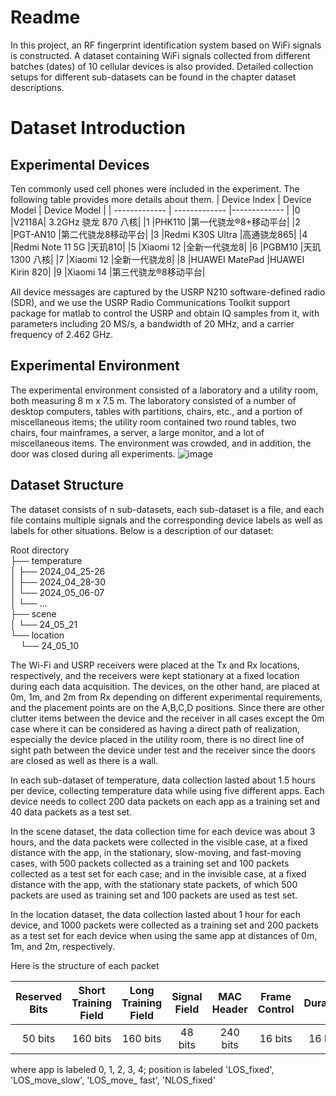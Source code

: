 Readme
======
In this project, an RF fingerprint identification system based on WiFi signals is constructed. A dataset containing WiFi signals collected from different batches (dates) of 10 cellular devices is also provided. Detailed collection setups for different sub-datasets can be found in the chapter dataset descriptions.

Dataset Introduction
======
Experimental Devices
------
Ten commonly used cell phones were included in the experiment. The following table provides more details about them.
| Device Index  | Device Model | Device Model | 
| ------------- | ------------- |------------- |
|0	|V2118A|	3.2GHz 骁龙 870 八核|
|1	|PHK110	|第一代骁龙®8+移动平台|
|2	|PGT-AN10	|第二代骁龙8移动平台|
|3	|Redmi K30S Ultra	|高通骁龙865|
|4	|Redmi Note 11 5G	|天玑810|
|5	|Xiaomi 12	|全新一代骁龙8|
|6	|PGBM10	|天玑 1300 八核|
|7	|Xiaomi 12	|全新一代骁龙8|
|8	|HUAWEI MatePad	|HUAWEI Kirin 820|
|9	|Xiaomi 14	|第三代骁龙®8移动平台|

All device messages are captured by the USRP N210 software-defined radio (SDR), and we use the USRP Radio Communications Toolkit support package for matlab to control the USRP and obtain IQ samples from it, with parameters including 20 MS/s, a bandwidth of 20 MHz, and a carrier frequency of 2.462 GHz.

Experimental Environment
------
The experimental environment consisted of a laboratory and a utility room, both measuring 8 m x 7.5 m. The laboratory consisted of a number of desktop computers, tables with partitions, chairs, etc., and a portion of miscellaneous items; the utility room contained two round tables, two chairs, four mainframes, a server, a large monitor, and a lot of miscellaneous items. The environment was crowded, and in addition, the door was closed during all experiments.
![image](https://github.com/1064947738/ASCII-Encoding-and-decoding/assets/163235170/f1deff5c-3d03-4231-87c1-dadb13ff0116)


Dataset Structure
------
The dataset consists of n sub-datasets, each sub-dataset is a file, and each file contains multiple signals and the corresponding device labels as well as labels for other situations. Below is a description of our dataset:

Root directory  
├── temperature  
│  ├── 2024_04_25-26  
│  ├── 2024_04_28-30  
│  └── 2024_05_06-07  
│  └── ...  
├── scene  
│  └── 24_05_21  
└── location  
&nbsp;&nbsp;&nbsp;&nbsp;└── 24_05_10  

The Wi-Fi and USRP receivers were placed at the Tx and Rx locations, respectively, and the receivers were kept stationary at a fixed location during each data acquisition. The devices, on the other hand, are placed at 0m, 1m, and 2m from Rx depending on different experimental requirements, and the placement points are on the A,B,C,D positions. Since there are other clutter items between the device and the receiver in all cases except the 0m case where it can be considered as having a direct path of realization, especially the device placed in the utility room, there is no direct line of sight path between the device under test and the receiver since the doors are closed as well as there is a wall.

In each sub-dataset of temperature, data collection lasted about 1.5 hours per device, collecting temperature data while using five different apps. Each device needs to collect 200 data packets on each app as a training set and 40 data packets as a test set.

In the scene dataset, the data collection time for each device was about 3 hours, and the data packets were collected in the visible case, at a fixed distance with the app, in the stationary, slow-moving, and fast-moving cases, with 500 packets collected as a training set and 100 packets collected as a test set for each case; and in the invisible case, at a fixed distance with the app, with the stationary state packets, of which 500 packets are used as training set and 100 packets are used as test set.

In the location dataset, the data collection lasted about 1 hour for each device, and 1000 packets were collected as a training set and 200 packets as a test set for each device when using the same app at distances of 0m, 1m, and 2m, respectively.

Here is the structure of each packet

| Reserved Bits| Short Training Field| Long Training Field  | Signal Field  | MAC Header  | Frame Control  | Duration     | Address 1      | Address 2      | Address 3      | Sequence Control  | Frame Body    | Date         | Temperature   | App_label    | Distance    | Position    | Frame Check Sequence |Reserved Bits|
|:--------------:|:--------------:|:--------------:|:--------------:|:--------------:|:--------------:|:------------:|:--------------:|:--------------:|:--------------:|:------------------:|:-------------:|:------------:|:-------------:|:------------:|:-----------:|:-----------:|:---------------------:|:---------------------:|
| 50 bits         | 160 bits         | 160 bits         | 48 bits         | 240 bits         | 16 bits         | 16 bits       | 48 bits         | 48 bits         | 48 bits         | 16 bits             | Variable      | "24_xx_xx"   | 'xx'          | 'x'          | 'xm'        | 'string'    | 32 bits                |40 bits         |


where app is labeled 0, 1, 2, 3, 4; position is labeled 'LOS_fixed', 'LOS_move_slow', 'LOS_move_ fast', 'NLOS_fixed'
